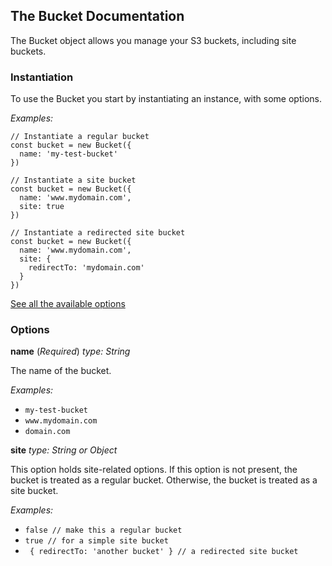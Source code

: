 ## The Bucket Documentation

The Bucket object allows you manage your S3 buckets, including site buckets.

### Instantiation

To use the Bucket you start by instantiating an instance, with some options.

*Examples:*

```
// Instantiate a regular bucket
const bucket = new Bucket({
  name: 'my-test-bucket'
})

// Instantiate a site bucket
const bucket = new Bucket({
  name: 'www.mydomain.com',
  site: true
})

// Instantiate a redirected site bucket
const bucket = new Bucket({
  name: 'www.mydomain.com',
  site: {
    redirectTo: 'mydomain.com'
  }
})

```

[See all the available options](#options)


### Options

**name** (*Required*)
*type: String*

The name of the bucket.

*Examples:*

- ```my-test-bucket```
- ```www.mydomain.com```
- ```domain.com```

**site**
*type: String or Object*

This option holds site-related options. If this option is not present, the bucket is treated as a regular bucket. Otherwise, the bucket is treated as a site bucket.

*Examples:*

- ```false // make this a regular bucket```
- ```true // for a simple site bucket```
- ``` { redirectTo: 'another bucket' } // a redirected site bucket```
